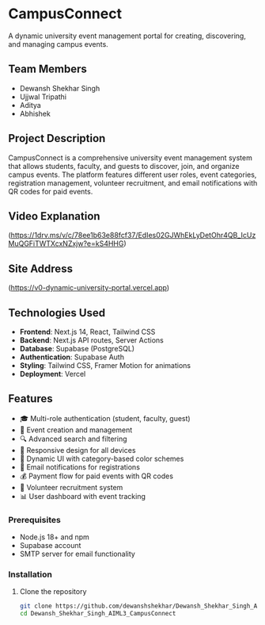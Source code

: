 # CampusConnect

A dynamic university event management portal for creating, discovering, and managing campus events.

## Team Members

- Dewansh Shekhar Singh
- Ujjwal Tripathi
- Aditya 
- Abhishek 

## Project Description

CampusConnect is a comprehensive university event management system that allows students, faculty, and guests to discover, join, and organize campus events. The platform features different user roles, event categories, registration management, volunteer recruitment, and email notifications with QR codes for paid events.

## Video Explanation
(https://1drv.ms/v/c/78ee1b63e88fcf37/EdIes02GJWhEkLyDetOhr4QB_IcUzMuQGFiTWTXcxNZxjw?e=kS4HHG)
## Site Address
(https://v0-dynamic-university-portal.vercel.app)

## Technologies Used

- **Frontend**: Next.js 14, React, Tailwind CSS
- **Backend**: Next.js API routes, Server Actions
- **Database**: Supabase (PostgreSQL)
- **Authentication**: Supabase Auth
- **Styling**: Tailwind CSS, Framer Motion for animations
- **Deployment**: Vercel

## Features

- 🎓 Multi-role authentication (student, faculty, guest)
- 📅 Event creation and management
- 🔍 Advanced search and filtering
- 📱 Responsive design for all devices
- 🌈 Dynamic UI with category-based color schemes
- 📧 Email notifications for registrations
- 💰 Payment flow for paid events with QR codes
- 🙋 Volunteer recruitment system
- 📊 User dashboard with event tracking


### Prerequisites

- Node.js 18+ and npm
- Supabase account
- SMTP server for email functionality

### Installation

1. Clone the repository
   ```bash
   git clone https://github.com/dewanshshekhar/Dewansh_Shekhar_Singh_AIML3_CampusConnect.git
   cd Dewansh_Shekhar_Singh_AIML3_CampusConnect
